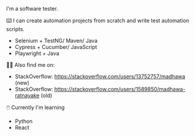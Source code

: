 I'm a software tester.

⌨️ I can create automation projects from scratch and write test automation scripts.

- Selenium + TestNG/ Maven/ Java
- Cypress + Cucumber/ JavaScript
- Playwright + Java

👨‍💻 Also find me on: 

- StackOverflow: https://stackoverflow.com/users/13752757/madhawa (new)
- StackOverflow: https://stackoverflow.com/users/1589850/madhawa-ratnayake (old)

🖱️ Currently I'm learning

- Python
- React

<!--
**madhawar/madhawar** is a ✨ _special_ ✨ repository because its `README.md` (this file) appears on your GitHub profile.

Here are some ideas to get you started:

- 🔭 I’m currently working on ...
- 🌱 I’m currently learning ...
- 👯 I’m looking to collaborate on ...
- 🤔 I’m looking for help with ...
- 💬 Ask me about ...
- 📫 How to reach me: ...
- 😄 Pronouns: ...
- ⚡ Fun fact: ...
-->
